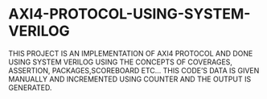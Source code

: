 # AXI4-PROTOCOL-USING-SYSTEM-VERILOG
THIS PROJECT IS AN IMPLEMENTATION OF AXI4 PROTOCOL AND DONE USING SYSTEM VERILOG USING THE CONCEPTS OF COVERAGES, ASSERTION, PACKAGES,SCOREBOARD ETC… THIS CODE’S DATA IS GIVEN MANUALLY AND INCREMENTED USING COUNTER AND THE OUTPUT IS GENERATED.
